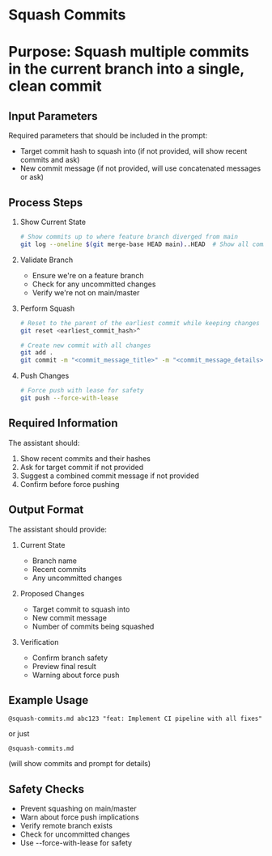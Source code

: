 # Squash Commits
# Purpose: Squash multiple commits in the current branch into a single, clean commit

## Input Parameters
Required parameters that should be included in the prompt:
- Target commit hash to squash into (if not provided, will show recent commits and ask)
- New commit message (if not provided, will use concatenated messages or ask)

## Process Steps
1. Show Current State
   ```bash
   # Show commits up to where feature branch diverged from main
   git log --oneline $(git merge-base HEAD main)..HEAD  # Show all commits in feature branch
   ```

2. Validate Branch
   - Ensure we're on a feature branch
   - Check for any uncommitted changes
   - Verify we're not on main/master

3. Perform Squash
   ```bash
   # Reset to the parent of the earliest commit while keeping changes staged
   git reset <earliest_commit_hash>^

   # Create new commit with all changes
   git add .
   git commit -m "<commit_message_title>" -m "<commit_message_details>"
   ```

4. Push Changes
   ```bash
   # Force push with lease for safety
   git push --force-with-lease
   ```

## Required Information
The assistant should:
1. Show recent commits and their hashes
2. Ask for target commit if not provided
3. Suggest a combined commit message if not provided
4. Confirm before force pushing

## Output Format
The assistant should provide:
1. Current State
   - Branch name
   - Recent commits
   - Any uncommitted changes

2. Proposed Changes
   - Target commit to squash into
   - New commit message
   - Number of commits being squashed

3. Verification
   - Confirm branch safety
   - Preview final result
   - Warning about force push

## Example Usage
```
@squash-commits.md abc123 "feat: Implement CI pipeline with all fixes"
```
or just
```
@squash-commits.md
```
(will show commits and prompt for details)

## Safety Checks
- Prevent squashing on main/master
- Warn about force push implications
- Verify remote branch exists
- Check for uncommitted changes
- Use --force-with-lease for safety 